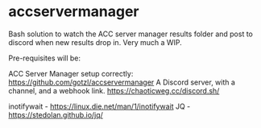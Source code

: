 # accservermanager
Bash solution to watch the ACC server manager results folder and post to discord when new results drop in. Very much a WIP.

Pre-requisites will be:

ACC Server Manager setup correctly:
https://github.com/gotzl/accservermanager
A Discord server, with a channel, and a webhook link.
https://chaoticweg.cc/discord.sh/

inotifywait - https://linux.die.net/man/1/inotifywait
JQ - https://stedolan.github.io/jq/
